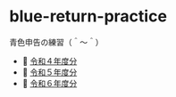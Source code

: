 # blue-return-practice

青色申告の練習（＾～＾）

* 📖 [令和４年度分](./docs/crieit/きふわらべのお父んの、確定申告（令和４年度分）しようぜページ（＾～＾）.md)
* 📖 [令和５年度分](./docs/crieit/きふわらべのお父んの、確定申告（令和５年度分）しようぜページ（＾～＾）.md)
* 📖 [令和６年度分](./docs/2025-03.md)

